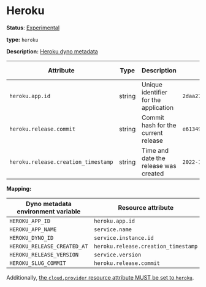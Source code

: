 # Heroku

**Status**: [Experimental][DocumentStatus]

**type:** `heroku`

**Description:** [Heroku dyno metadata]

<!-- semconv heroku -->
| Attribute  | Type | Description  | Examples  | Requirement Level |
|---|---|---|---|---|
| `heroku.app.id` | string | Unique identifier for the application | `2daa2797-e42b-4624-9322-ec3f968df4da` | Opt-In |
| `heroku.release.commit` | string | Commit hash for the current release | `e6134959463efd8966b20e75b913cafe3f5ec` | Opt-In |
| `heroku.release.creation_timestamp` | string | Time and date the release was created | `2022-10-23T18:00:42Z` | Opt-In |
<!-- endsemconv -->

**Mapping:**

| Dyno metadata environment variable | Resource attribute                  |
|------------------------------------|-------------------------------------|
| `HEROKU_APP_ID`                    | `heroku.app.id`                     |
| `HEROKU_APP_NAME`                  | `service.name`                      |
| `HEROKU_DYNO_ID`                   | `service.instance.id`               |
| `HEROKU_RELEASE_CREATED_AT`        | `heroku.release.creation_timestamp` |
| `HEROKU_RELEASE_VERSION`           | `service.version`                   |
| `HEROKU_SLUG_COMMIT`               | `heroku.release.commit`             |

Additionally, [the `cloud.provider` resource attribute MUST be set to `heroku`](../cloud.md).

[Heroku dyno metadata]: https://devcenter.heroku.com/articles/dyno-metadata

[DocumentStatus]: https://github.com/open-telemetry/opentelemetry-specification/tree/v1.26.0/specification/document-status.md
